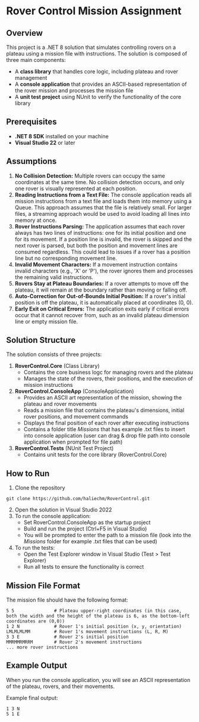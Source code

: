 # Rover Control Mission Assignment
## Overview
This project is a .NET 8 solution that simulates controlling rovers on a plateau using a mission file with instructions. The solution is composed of three main components:

- A **class library** that handles core logic, including plateau and rover management
- A **console application** that provides an ASCII-based representation of the rover mission and processes the mission file
- A **unit test project** using NUnit to verify the functionality of the core library

## Prerequisites
- **.NET 8 SDK** installed on your machine
- **Visual Studio 22** or later

## Assumptions
1. **No Collision Detection:** Multiple rovers can occupy the same coordinates at the same time. No collision detection occurs, and only one rover is visually represented at each position.
2. **Reading Instructions from a Text File:** The console application reads all mission instructions from a text file and loads them into memory using a Queue. This approach assumes that the file is relatively small. For larger files, a streaming approach would be used to avoid loading all lines into memory at once.
3. **Rover Instructions Parsing:** The application assumes that each rover always has two lines of instructions: one for its initial position and one for its movement. If a position line is invalid, the rover is skipped and the next rover is parsed, but both the position and movement lines are consumed regardless. This could lead to issues if a rover has a position line but no corresponding movement line.
4. **Invalid Movement Characters:** If a movement instruction contains invalid characters (e.g., 'X' or 'P'), the rover ignores them and processes the remaining valid instructions.
5. **Rovers Stay at Plateau Boundaries:** If a rover attempts to move off the plateau, it will remain at the boundary rather than moving or falling off.
6. **Auto-Correction for Out-of-Bounds Initial Position:** If a rover's initial position is off the plateau, it is automatically placed at coordinates (0, 0).
7. **Early Exit on Critical Errors:** The application exits early if critical errors occur that it cannot recover from, such as an invalid plateau dimension line or empty mission file.

## Solution Structure
The solution consists of three projects:
1. **RoverControl.Core** (Class Library)
   - Contains the core business logc for managing rovers and the plateau
   - Manages the state of the rovers, their positions, and the execution of mission instructions
2. **RoverControl.ConsoleApp** (ConsoleApplication)
   - Provides an ASCII art representation of the mission, showing the plateau and rover movements
   - Reads a mission file that contains the plateau's dimensions, initial rover positions, and movement commands
   - Displays the final position of each rover after executing instructions
   - Contains a folder title *Missions* that has example .txt files to insert into console application (user can drag & drop file path into console application when prompted for file path)
3. **RoverControl.Tests** (NUnit Test Project)
   - Contains unit tests for the core library (RoverControl.Core)

## How to Run
1. Clone the repository
```
git clone https://github.com/haliechm/RoverControl.git
```
2. Open the solution in Visual Studio 2022
3. To run the console application:
   - Set RoverControl.ConsoleApp as the startup project
   - Build and run the project (Ctrl+F5 in Visual Studio)
   - You will be prompted to enter the path to a mission file (look into the *Missions* folder for example .txt files that can be used)
4. To run the tests:
   - Open the Test Explorer window in Visual Studio (Test > Test Explorer)
   - Run all tests to ensure the functionality is correct
 
## Mission File Format
The mission file should have the following format:

```
5 5               # Plateau upper-right coordinates (in this case, both the width and the height of the plateau is 6, as the bottom-left coordinates are (0,0))
1 2 N             # Rover 1's initial position (x, y, orientation)
LMLMLMLMM         # Rover 1's movement instructions (L, R, M)
3 3 E             # Rover 2's initial position
MMRMMRMRRM        # Rover 2's movement instructions
... more rover instructions
```

## Example Output
When you run the console application, you will see an ASCII representation of the plateau, rovers, and their movements.

Example final output:

```
1 3 N
5 1 E
```



  
